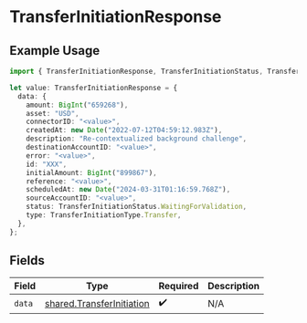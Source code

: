 # TransferInitiationResponse

## Example Usage

```typescript
import { TransferInitiationResponse, TransferInitiationStatus, TransferInitiationType } from "@formance/formance-sdk/sdk/models/shared";

let value: TransferInitiationResponse = {
  data: {
    amount: BigInt("659268"),
    asset: "USD",
    connectorID: "<value>",
    createdAt: new Date("2022-07-12T04:59:12.983Z"),
    description: "Re-contextualized background challenge",
    destinationAccountID: "<value>",
    error: "<value>",
    id: "XXX",
    initialAmount: BigInt("899867"),
    reference: "<value>",
    scheduledAt: new Date("2024-03-31T01:16:59.768Z"),
    sourceAccountID: "<value>",
    status: TransferInitiationStatus.WaitingForValidation,
    type: TransferInitiationType.Transfer,
  },
};
```

## Fields

| Field                                                                         | Type                                                                          | Required                                                                      | Description                                                                   |
| ----------------------------------------------------------------------------- | ----------------------------------------------------------------------------- | ----------------------------------------------------------------------------- | ----------------------------------------------------------------------------- |
| `data`                                                                        | [shared.TransferInitiation](../../../sdk/models/shared/transferinitiation.md) | :heavy_check_mark:                                                            | N/A                                                                           |